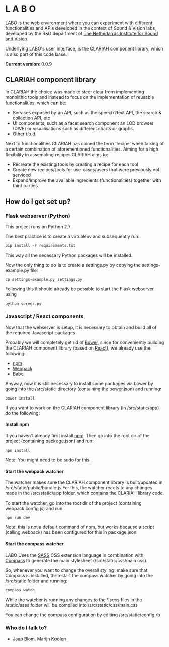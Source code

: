 # L A B O

LABO is the web environment where you can experiment with different functionalities and APIs developed in the context of Sound & Vision labs, developed by the R&D department of [The Netherlands Institute for Sound and Vision](http://www.beeldengeluid.nl/).

Underlying LABO's user interface, is the CLARIAH component library, which is also part of this code base.

**Current version**: 0.0.9

## CLARIAH component library

In CLARIAH the choice was made to steer clear from implementing monolithic tools and instead to focus on the implementation of
reusable functionalities, which can be:

* Services exposed by an API, such as the speech2text API, the search & collection API, etc
* UI components, such as a facet search component an LOD browser (DIVE) or visualisations such as different charts or graphs.
* Other t.b.d.

Next to functionalities CLARIAH has coined the term 'recipe' when talking of a certain combination of aforementioned functionalities.
Aiming for a high flexibility in assembling recipes CLARIAH aims to:

* Recreate the existing tools by creating a recipe for each tool
* Create new recipes/tools for use-cases/users that were previously not serviced
* Expand/improve the available ingredients (functionalities) together with third parties


## How do I get set up?

### Flask webserver (Python)

This project runs on Python 2.7

The best practice is to create a virtualenv and subsequently run:

```
pip install -r requirements.txt
```

This way all the necessary Python packages will be installed.

Now the only thing to do is to create a settings.py by copying the settings-example.py file:

```
cp settings-example.py settings.py
```

Following this it should already be possible to start the Flask webserver using

```
python server.py
```


### Javascript / React components

Now that the webserver is setup, it is necessary to obtain and build all of the required Javascript packages.

Probably we will completely get rid of [Bower](https://bower.io/), since for conveniently building the CLARIAH component library (based on [React](https://facebook.github.io/react/)), we already use the following:

* [npm](https://www.npmjs.com/)
* [Webpack](https://webpack.github.io/)
* [Babel](https://babeljs.io/)

Anyway, now it is still necessary to install some packages via bower by going into the /src/static directory (containing the bower.json) and running:

```
bower install
```

If you want to work on the CLARIAH component library (in /src/static/app) do the following:

#### Install npm

If you haven't already first install [npm](https://www.npmjs.com/). Then go into the root dir of the project (containing package.json) and run:

```
npm install
```

Note: You might need to be sudo for this.

#### Start the webpack watcher

The watcher makes sure the CLARIAH component library is built/updated in /src/static/public/bundle.js
For this, the watcher reacts to any changes made in the /src/static/app folder, which contains the CLARIAH library code.

To start the watcher, go into the root dir of the project (containing webpack.config.js) and run:

```
npm run dev
```

Note: this is not a default command of npm, but works because a script (calling webpack) has been configured for this in package.json.

#### Start the compass watcher

LABO Uses the [SASS](http://sass-lang.com/) CSS extension language in combination with [Compass](http://compass-style.org/) to generate the main stylesheet (/src/static/css/main.css).

So, whenever you want to change the overall styling: make sure that Compass is installed, then start the compass watcher by going into the /src/static folder and running:

```
compass watch
```

While the watcher is running any changes to the *.scss files in the /static/sass folder will be compiled into /src/static/css/main.css

You can change the compass configuration by editing /src/static/config.rb


### Who do I talk to? ###

* Jaap Blom, Marijn Koolen